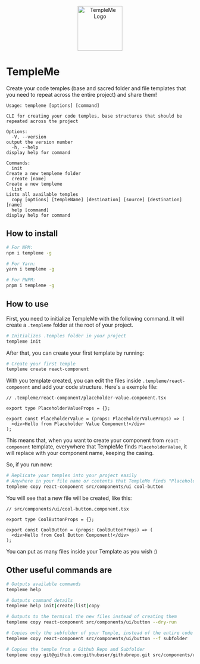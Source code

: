 <p align="center">
  <a href="https://github.com/filipeversehgi/templeme" target="blank"><img src="https://github.com/filipeversehgi/templeme/blob/main/docs/templeme-logo.png?raw=true" width="120" alt="TempleMe Logo" /></a>
</p>

# TempleMe

Create your code temples (base and sacred folder and file templates that you need to repeat across the entire project) and share them!

```
Usage: templeme [options] [command]

CLI for creating your code temples, base structures that should be repeated across the project

Options:
  -V, --version                                                            output the version number
  -h, --help                                                               display help for command

Commands:
  init                                                                     Create a new templeme folder
  create [name]                                                            Create a new templeme
  list                                                                     Lists all available temples
  copy [options] [templeName] [destination] [source] [destination] [name]
  help [command]                                                           display help for command
```

## How to install

```bash
# For NPM:
npm i templeme -g

# For Yarn:
yarn i templeme -g

# For PNPM:
pnpm i templeme -g
```

## How to use

First, you need to initialize TempleMe with the following command. It will create a `.templeme` folder at the root of your project.

```bash
# Initializes .temples folder in your project
templeme init
```

After that, you can create your first template by running:

```bash
# Create your first temple
templeme create react-component
```

With you template created, you can edit the files inside `.templeme/react-component` and add your code structure. Here's a exemple file:

```tsx
// .templeme/react-component/placeholder-value.component.tsx

export type PlaceholderValueProps = {};

export const PlaceholderValue = (props: PlaceholderValueProps) => (
  <div>Hello from Placeholder Value Component!</div>
);
```

This means that, when you want to create your component from `react-component` template, everywhere that TempleMe finds `PlaceholderValue`, it will replace with your component name, keeping the casing.

So, if you run now:

```bash
# Replicate your temples into your project easily
# Anywhere in your file name or contents that TempleMe finds "Placeholder Value", it will replace to "Button", keeping the casing
templeme copy react-component src/components/ui cool-button
```

You will see that a new file will be created, like this:

```tsx
// src/components/ui/cool-button.component.tsx

export type CoolButtonProps = {};

export const CoolButton = (props: CoolButtonProps) => (
  <div>Hello from Cool Button Component!</div>
);
```

You can put as many files inside your Template as you wish :)

## Other useful commands are

```bash
# Outputs available commands
templeme help

# Outputs command details
templeme help init|create|list|copy

# Outputs to the terminal the new files instead of creating them
templeme copy react-component src/components/ui/button --dry-run

# Copies only the subfolder of your Temple, instead of the entire code
templeme copy react-component src/components/ui/button --f subfolder

# Copies the temple from a Github Repo and Subfolder
templeme copy git@github.com:githubuser/githubrepo.git src/components/ui/button --f subfolder
```
